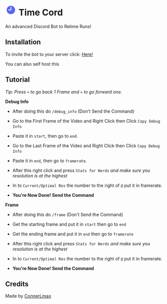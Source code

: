 
# ![](https://raw.githubusercontent.com/ConnerConnerConner/TimeCord/main/assets/icon-sized.png)  Time Cord 


An advanced Discord Bot to Retime Runs!
## Installation

To invite the bot to your server click: [Here!](https://discord.com/api/oauth2/authorize?client_id=1026237804449120377&permissions=2147568640&scope=applications.commands%20bot)

You can also self host this


## Tutorial

*Tip: Press ```<``` to go back 1 Frame and ```>``` to go forward one.*

**Debug Info**

- After doing this do ```/debug_info``` (Don't Send the Command)

- Go to the First Frame of the Video and Right Click then Click ```Copy Debug Info```

- Paste it in ```start```, then go to ```end```.

- Go to the Last Frame of the Video and Right Click then Click ```Copy Debug Info```

- Paste it in ```end```, then go to ```framerate```.

- After this right click and press ```Stats for Nerds``` *and make sure you resolution is at the highest*

- In to ```Current/Optimal Res``` the number to the right of ```@``` put it in framerate.

- **You're Now Done! Send the Command**

**Frame**

- After doing this do ```/frame``` (Don't Send the Command)

- Get the starting frame and put it in ```start``` then go to ```end```

- Get the ending frame and put it in ```end``` then go to ```framerate```

- After this right click and press ```Stats for Nerds``` *and make sure you resolution is at the highest*

- In to ```Current/Optimal Res``` the number to the right of ```@``` put it in framerate.

- **You're Now Done! Send the Command**
## Credits

Made by [ConnerLmao](https://github.com/ConnerConnerConner)